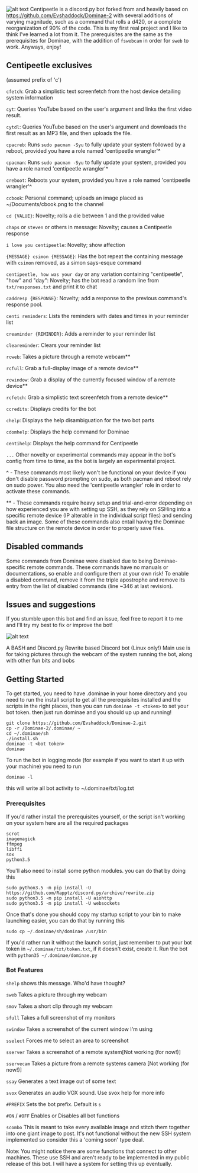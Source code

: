 ![alt text](https://i.imgur.com/SsOsGVB.png)
Centipeetle is a discord.py bot forked from and heavily based on https://github.com/Evshaddock/Dominae-2 with several additions of varying magnitude, such as a command that rolls a d420, or a complete reorganization of 90% of the code. This is my first real project and I like to think I've learned a lot from it. The prerequisites are the same as the prerequisites for Dominae, with the addition of `fswebcam` in order for `sweb` to work. Anyways, enjoy!

## Centipeetle exclusives
(assumed prefix of 'c')

`cfetch`: Grab a simplistic text screenfetch from the host device detailing system information

`cyt`: Queries YouTube based on the user's argument and links the first video result.

`cytdl`: Queries YouTube based on the user's argument and downloads the first result as an MP3 file, and then uploads the file.

`cpacreb`: Runs `sudo pacman -Syu` to fully update your system followed by a reboot, provided you have a role named 'centipeetle wrangler'**^**

`cpacman`: Runs `sudo pacman -Syu` to fully update your system, provided you have a role named 'centipeetle wrangler'**^**

`creboot`: Reboots your system, provided you have a role named 'centipeetle wrangler'**^**

`ccbook`: Personal command; uploads an image placed as ~/Documents/cbook.png to the channel

`cd {VALUE}`: Novelty; rolls a die between 1 and the provided value

`chaps` or `steven` or others in message: Novelty; causes a Centipeetle response

`i love you centipeetle`: Novelty; show affection

`{MESSAGE} csimon {MESSAGE}`: Has the bot repeat the containing message with `csimon` removed, as a simon says-esque command

`centipeetle, how was your day` or any variation containing "centipeetle", "how" and "day": Novelty; has the bot read a random line from `txt/responses.txt` and print it to chat

`caddresp {RESPONSE}`: Novelty; add a response to the previous command's response pool.

`centi reminders`: Lists the reminders with dates and times in your reminder list

`creaminder {REMINDER}`: Adds a reminder to your reminder list

`cleareminder`: Clears your reminder list

`rcweb`: Takes a picture through a remote webcam**

`rcfull`: Grab a full-display image of a remote device**

`rcwindow`: Grab a display of the currently focused window of a remote device**

`rcfetch`: Grab a simplistic text screenfetch from a remote device**

`ccredits`: Displays credits for the bot

`chelp`: Displays the help disambiguation for the two bot parts

`cdomhelp`: Displays the help command for Dominae

`centihelp`: Displays the help command for Centipeetle

`...` Other novelty or experimental commands may appear in the bot's config from time to time, as the bot is largely an experimental project.


**^** - These commands most likely won't be functional on your device if you don't disable password prompting on sudo, as both pacman and reboot rely on sudo power. You also need the 'centipeetle wrangler' role in order to activate these commands.

** - These commands require heavy setup and trial-and-error depending on how experienced you are with setting up SSH, as they rely on SSHing into a specific remote device (IP alterable in the individual script files) and sending back an image. Some of these commands also entail having the Dominae file structure on the remote device in order to properly save files.

## Disabled commands
Some commands from Dominae were disabled due to being Dominae-specific remote commands. These commands have no manuals or documentations, so enable and configure them at your own risk! To enable a disabled command, remove it from the triple apostrophe and remove its entry from the list of disabled commands (line ~346 at last revision).

## Issues and suggestions
If you stumble upon this bot and find an issue, feel free to report it to me and I'll try my best to fix or improve the bot!

![alt text](https://i.imgur.com/xAbG1wc.png)

A BASH and Discord.py Rewrite based Discord bot (Linux only!)
Main use is for taking pictures through the webcam of the system running the bot, along with other fun bits and bobs

## Getting Started

To get started, you need to have .dominae in your home directory and you need to run the install script to get all the prerequisites installed and the scripts in the right places, then you can run `dominae -t <token>` to set your bot token. then just run dominae and you should up up and running!

```
git clone https://github.com/Evshaddock/Dominae-2.git
cp -r /Dominae-2/.dominae/ ~
cd ~/.dominae/sh
./install.sh
dominae -t <bot token>
dominae
```

To run the bot in logging mode (for example if you want to start it up with your machine) you need to run 
```
dominae -l
```
this will write all bot activity to ~/.dominae/txt/log.txt

### Prerequisites

If you'd rather install the prerequisites yourself, or the script isn't working on your system here are all the required packages

```
scrot
imagemagick
ffmpeg
libffi
sox
python3.5
```

You'll also need to install some python modules. you can do that by doing this

```
sudo python3.5 -m pip install -U https://github.com/Rapptz/discord.py/archive/rewrite.zip
sudo python3.5 -m pip install -U aiohttp
sudo python3.5 -m pip install -U websockets
```

Once that's done you should copy my startup script to your bin to make launching easier, you can do that by running this

```
sudo cp ~/.dominae/sh/dominae /usr/bin
```

If you'd rather run it without the launch script, just remember to put your bot token in `~/.dominae/txt/token.txt`, if it doesn't exist, create it.
Run the bot with `python35 ~/.dominae/dominae.py`

### Bot Features

`shelp` shows this message. Who'd have thought? 

`sweb` Takes a picture through my webcam 

`smov` Takes a short clip through my webcam 

`sfull` Takes a full screenshot of my monitors 

`swindow` Takes a screenshot of the current window I'm using 

`sselect` Forces me to select an area to screenshot 

`sserver` Takes a screenshot of a remote system[Not working (for now!)]

`sservecam` Takes a picture from a remote systems camera [Not working (for now!)]

`ssay` Generates a text image out of some text 

`svox` Generates an audio VOX sound. Use svox help for more info

`#PREFIX` Sets the bot prefix. Default is `s`

`#ON` / `#OFF` Enables or Disables all bot functions

`scombo` This is meant to take every available image and stitch them together into one giant image to post. It's not functional without the new SSH system implemented so consider this a 'coming soon' type deal.

Note: You might notice there are some functions that connect to other machines. These use SSH and aren't ready to be implemented in my public release of this bot. I will have a system for setting this up eventually.

